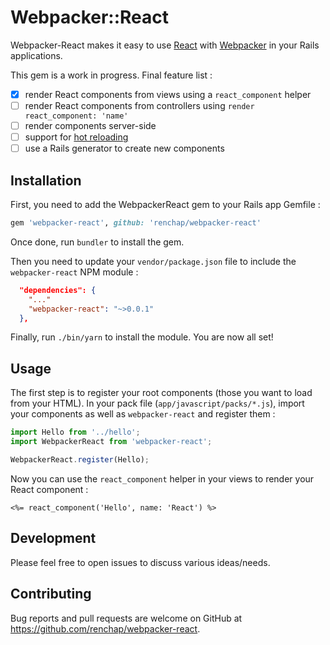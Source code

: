 # Webpacker::React

Webpacker-React makes it easy to use [React](https://facebook.github.io/react/) with [Webpacker](https://github.com/rails/webpacker) in your Rails applications.

This gem is a work in progress. Final feature list :

- [x] render React components from views using a `react_component` helper
- [ ] render React components from controllers using `render react_component: 'name'`
- [ ] render components server-side
- [ ] support for [hot reloading](https://github.com/gaearon/react-hot-loader)
- [ ] use a Rails generator to create new components

## Installation

First, you need to add the WebpackerReact gem to your Rails app Gemfile :

```ruby
gem 'webpacker-react', github: 'renchap/webpacker-react'
```

Once done, run `bundler` to install the gem.

Then you need to update your `vendor/package.json` file to include the `webpacker-react` NPM module :
```json
  "dependencies": {
    "..."
    "webpacker-react": "~>0.0.1"
  },
```

Finally, run `./bin/yarn` to install the module. You are now all set!

## Usage

The first step is to register your root components (those you want to load from your HTML).
In your pack file (`app/javascript/packs/*.js`), import your components as well as `webpacker-react` and register them :

```javascript
import Hello from '../hello';
import WebpackerReact from 'webpacker-react';

WebpackerReact.register(Hello);
```

Now you can use the `react_component` helper in your views to render your React component :

```erb
<%= react_component('Hello', name: 'React') %>
```

## Development

Please feel free to open issues to discuss various ideas/needs.

## Contributing

Bug reports and pull requests are welcome on GitHub at https://github.com/renchap/webpacker-react.
